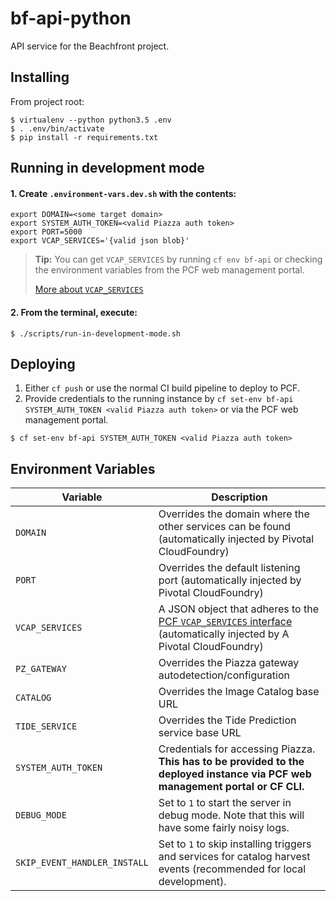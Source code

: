 # bf-api-python

API service for the Beachfront project.


## Installing

From project root:

```
$ virtualenv --python python3.5 .env
$ . .env/bin/activate
$ pip install -r requirements.txt
```


## Running in development mode

#### 1. Create `.environment-vars.dev.sh` with the contents:

```
export DOMAIN=<some target domain>
export SYSTEM_AUTH_TOKEN=<valid Piazza auth token>
export PORT=5000
export VCAP_SERVICES='{valid json blob}'
```

> **Tip:** You can get `VCAP_SERVICES` by running `cf env bf-api` or checking
> the environment variables from the PCF web management portal.
>
> [More about `VCAP_SERVICES`](https://docs.run.pivotal.io/devguide/deploy-apps/environment-variable.html#VCAP-SERVICES)

#### 2. From the terminal, execute:

```
$ ./scripts/run-in-development-mode.sh
```


## Deploying

1. Either `cf push` or use the normal CI build pipeline to deploy to PCF.
2. Provide credentials to the running instance by `cf set-env bf-api SYSTEM_AUTH_TOKEN <valid Piazza auth token>` or
via the PCF web management portal.

```
$ cf set-env bf-api SYSTEM_AUTH_TOKEN <valid Piazza auth token>
```


## Environment Variables

| Variable            | Description |
|---------------------|-------------|
| `DOMAIN`            | Overrides the domain where the other services can be found (automatically injected by Pivotal CloudFoundry) |
| `PORT`              | Overrides the default listening port (automatically injected by Pivotal CloudFoundry) |
| `VCAP_SERVICES`     | A JSON object that adheres to the [PCF `VCAP_SERVICES` interface](https://docs.run.pivotal.io/devguide/deploy-apps/environment-variable.html#VCAP-SERVICES) (automatically injected by A Pivotal CloudFoundry) |
| `PZ_GATEWAY`        | Overrides the Piazza gateway autodetection/configuration |
| `CATALOG`           | Overrides the Image Catalog base URL |
| `TIDE_SERVICE`      | Overrides the Tide Prediction service base URL |
| `SYSTEM_AUTH_TOKEN` | Credentials for accessing Piazza.  **This has to be provided to the deployed instance via PCF web management portal or CF CLI.** |
| `DEBUG_MODE`        | Set to `1` to start the server in debug mode.  Note that this will have some fairly noisy logs. |
| `SKIP_EVENT_HANDLER_INSTALL` | Set to `1` to skip installing triggers and services for catalog harvest events (recommended for local development). |
